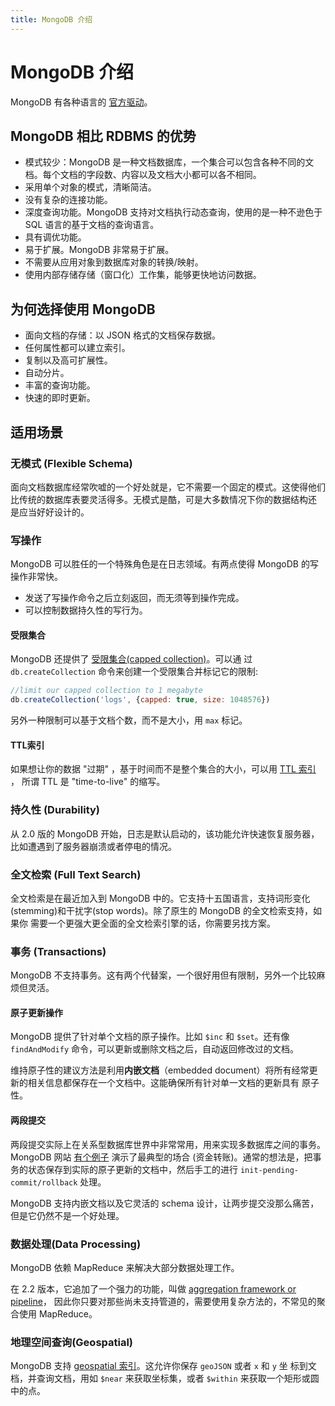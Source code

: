 ```yaml
---
title: MongoDB 介绍
---
```

# MongoDB 介绍
MongoDB 有各种语言的 [官方驱动](https://docs.mongodb.com/ecosystem/drivers/)。

## MongoDB 相比 RDBMS 的优势
- 模式较少：MongoDB 是一种文档数据库，一个集合可以包含各种不同的文档。每个文档的字段数、内容以及文档大小都可以各不相同。
- 采用单个对象的模式，清晰简洁。
- 没有复杂的连接功能。
- 深度查询功能。MongoDB 支持对文档执行动态查询，使用的是一种不逊色于 SQL 语言的基于文档的查询语言。
- 具有调优功能。
- 易于扩展。MongoDB 非常易于扩展。
- 不需要从应用对象到数据库对象的转换/映射。
- 使用内部存储存储（窗口化）工作集，能够更快地访问数据。

## 为何选择使用 MongoDB
- 面向文档的存储：以 JSON 格式的文档保存数据。
- 任何属性都可以建立索引。
- 复制以及高可扩展性。
- 自动分片。
- 丰富的查询功能。
- 快速的即时更新。

## 适用场景
### 无模式 (Flexible Schema)
面向文档数据库经常吹嘘的一个好处就是，它不需要一个固定的模式。这使得他们比传统的数据库表要灵活得多。无模式是酷，可是大多数情况下你的数据结构还
是应当好好设计的。

### 写操作
MongoDB 可以胜任的一个特殊角色是在日志领域。有两点使得 MongoDB 的写操作非常快。
- 发送了写操作命令之后立刻返回，而无须等到操作完成。
- 可以控制数据持久性的写行为。

#### 受限集合
MongoDB 还提供了 [受限集合(capped collection)](https://docs.mongodb.com/manual/core/capped-collections/)。可以通
过 `db.createCollection` 命令来创建一个受限集合并标记它的限制:
```js
//limit our capped collection to 1 megabyte
db.createCollection('logs', {capped: true, size: 1048576})
```
另外一种限制可以基于文档个数，而不是大小，用 `max` 标记。

#### TTL索引
如果想让你的数据 "过期" ，基于时间而不是整个集合的大小，可以用 [TTL 索引](https://docs.mongodb.com/manual/tutorial/expire-data/) ，
所谓 TTL 是 "time-to-live" 的缩写。

### 持久性 (Durability)
从 2.0 版的 MongoDB 开始，日志是默认启动的，该功能允许快速恢复服务器，比如遭遇到了服务器崩溃或者停电的情况。

### 全文检索 (Full Text Search)
全文检索是在最近加入到 MongoDB 中的。它支持十五国语言，支持词形变化(stemming)和干扰字(stop words)。除了原生的 MongoDB 的全文检索支持，如果你
需要一个更强大更全面的全文检索引擎的话，你需要另找方案。

### 事务 (Transactions)
MongoDB 不支持事务。这有两个代替案，一个很好用但有限制，另外一个比较麻烦但灵活。

#### 原子更新操作
MongoDB 提供了针对单个文档的原子操作。比如 `$inc` 和 `$set`。还有像 `findAndModify` 命令，可以更新或删除文档之后，自动返回修改过的文档。

维持原子性的建议方法是利用**内嵌文档**（embedded document）将所有经常更新的相关信息都保存在一个文档中。这能确保所有针对单一文档的更新具有
原子性。

#### 两段提交
两段提交实际上在关系型数据库世界中非常常用，用来实现多数据库之间的事务。 MongoDB 网站 [有个例子](https://docs.mongodb.com/manual/core/transactions/) 
演示了最典型的场合 (资金转账)。通常的想法是，把事务的状态保存到实际的原子更新的文档中，然后手工的进行 `init-pending-commit/rollback` 处理。

MongoDB 支持内嵌文档以及它灵活的 schema 设计，让两步提交没那么痛苦，但是它仍然不是一个好处理。

### 数据处理(Data Processing)
MongoDB 依赖 MapReduce 来解决大部分数据处理工作。

在 2.2 版本，它追加了一个强力的功能，叫做 [aggregation framework or pipeline](https://docs.mongodb.com/manual/core/aggregation-pipeline/)，
因此你只要对那些尚未支持管道的，需要使用复杂方法的，不常见的聚合使用 MapReduce。

### 地理空间查询(Geospatial)
MongoDB 支持 [geospatial 索引](https://docs.mongodb.com/manual/geospatial-queries/)。这允许你保存 `geoJSON` 或者 `x` 和 `y` 坐
标到文档，并查询文档，用如 `$near` 来获取坐标集，或者 `$within` 来获取一个矩形或圆中的点。

